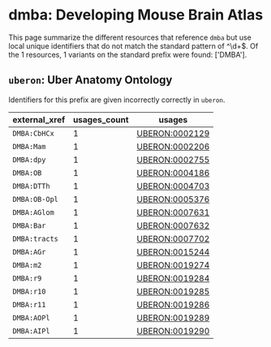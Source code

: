# dmba: Developing Mouse Brain Atlas

This page summarize the different resources that reference `dmba`
but use local unique identifiers that do not match the standard pattern of
^\d+$. Of the 1 resources,
1 variants on the standard prefix were found: ['DMBA'].

## `uberon`: Uber Anatomy Ontology

Identifiers for this prefix are given incorrectly correctly in `uberon`.

| external_xref   |   usages_count | usages                                                  |
|-----------------|----------------|---------------------------------------------------------|
| `DMBA:CbHCx`    |              1 | [UBERON:0002129](https://bioregistry.io/UBERON:0002129) |
| `DMBA:Mam`      |              1 | [UBERON:0002206](https://bioregistry.io/UBERON:0002206) |
| `DMBA:dpy`      |              1 | [UBERON:0002755](https://bioregistry.io/UBERON:0002755) |
| `DMBA:OB`       |              1 | [UBERON:0004186](https://bioregistry.io/UBERON:0004186) |
| `DMBA:DTTh`     |              1 | [UBERON:0004703](https://bioregistry.io/UBERON:0004703) |
| `DMBA:OB-Opl`   |              1 | [UBERON:0005376](https://bioregistry.io/UBERON:0005376) |
| `DMBA:AGlom`    |              1 | [UBERON:0007631](https://bioregistry.io/UBERON:0007631) |
| `DMBA:Bar`      |              1 | [UBERON:0007632](https://bioregistry.io/UBERON:0007632) |
| `DMBA:tracts`   |              1 | [UBERON:0007702](https://bioregistry.io/UBERON:0007702) |
| `DMBA:AGr`      |              1 | [UBERON:0015244](https://bioregistry.io/UBERON:0015244) |
| `DMBA:m2`       |              1 | [UBERON:0019274](https://bioregistry.io/UBERON:0019274) |
| `DMBA:r9`       |              1 | [UBERON:0019284](https://bioregistry.io/UBERON:0019284) |
| `DMBA:r10`      |              1 | [UBERON:0019285](https://bioregistry.io/UBERON:0019285) |
| `DMBA:r11`      |              1 | [UBERON:0019286](https://bioregistry.io/UBERON:0019286) |
| `DMBA:AOPl`     |              1 | [UBERON:0019289](https://bioregistry.io/UBERON:0019289) |
| `DMBA:AIPl`     |              1 | [UBERON:0019290](https://bioregistry.io/UBERON:0019290) |

